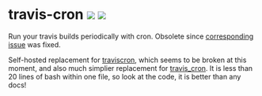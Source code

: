 travis-cron [![](https://img.shields.io/travis/neoascetic/travis-cron.svg?style=flat-square)](https://travis-ci.org/neoascetic/travis-cron) [![](https://img.shields.io/badge/license-WTFPL-green.svg?style=flat-square)](http://www.wtfpl.net/)
===========

Run your  travis builds  periodically with  cron. Obsolete  since [corresponding
issue][travis-issue] was fixed.

Self-hosted replacement  for [traviscron][],  which seems to  be broken  at this
moment, and also much simplier replacement  for [travis_cron][]. It is less than
20 lines  of bash within one  file, so look at  the code, it is  better than any
docs!



[traviscron]: http://traviscron.pythonanywhere.com/
[travis_cron]: https://github.com/grosser/travis_cron
[travis-issue]: https://github.com/travis-ci/travis-ci/issues/582
